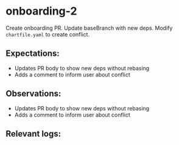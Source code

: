# onboarding-2

Create onboarding PR. Update baseBranch with new deps. Modify `chartfile.yaml` to create conflict.

## Expectations:
  - Updates PR body to show new deps without rebasing
  - Adds a comment to inform user about conflict

## Observations:
  - Updates PR body to show new deps without rebasing
  - Adds a comment to inform user about conflict
  
## Relevant logs:
